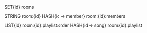 SET{id}               rooms

STRING                room:{id}
HASH{id -> member}    room:{id}:members

LIST{id}              room:{id}:playlist:order
HASH{id -> song}      room:{id}:playlist
